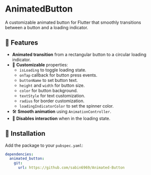 # AnimatedButton

A customizable animated button for Flutter that smoothly transitions between a button and a loading indicator.

## 📌 Features

- **Animated transition** from a rectangular button to a circular loading indicator.
- 🎨 **Customizable** properties:
  - `isLoading` to toggle loading state.
  - `onTap` callback for button press events.
  - `buttonName` to set button text.
  - `height` and `width` for button size.
  - `color` for button background.
  - `textStyle` for text customization.
  - `radius` for border customization.
  - `loadingIndicatorColor` to set the spinner color.
- 🛠️ **Smooth animation** using `AnimationController`.
- 🚫 **Disables interaction** when in the loading state.

## 🚀 Installation

Add the package to your `pubspec.yaml`:

```yaml
dependencies:
  animated_button:
    git:
      url: https://github.com/sabin6969/Animated-Button
